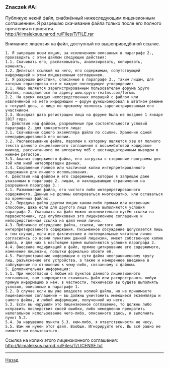 ﻿### Znaczek #A:

Публикую некий файл, снабжённый нижеследующим лицензионным соглашением. Я разрешаю скачивание файла только после его полного прочтения и принятия.  
<http://klimaleksus.narod.ru/Files/T/FILE.rar>

Внимание: лицензия на файл, доступный по вышеприведённой ссылке.

    1. Я запрещаю всем лицам, за исключением описанных в параграфе 2., производить с этим файлом следующие действия:  
    1.1. Скачивать его, распаковывать, анализировать, копировать, изменять.  
    1.2. Делиться ссылкой на него, его содержимым, сопутствующей информацией и этим лицензионным соглашением.  
    2. Я разрешаю действия, описанные в параграфе 3., таким лицам, для которых справедливы все и каждое последующее утверждение:  
    2.1. Лицо является зарегистрированным пользователем форума Spyro Realms, находящегося по адресу www.spyro-realms.com/forum.  
    2.2. На время каждых непосредственных операций с файлом или извлечённой из него информации – форум функционировал в штатном режиме в текущий день, а лицо по-прежнему являлось зарегистрированным его участником.  
    2.3. Исходная дата регистрации лица на форуме была не позднее 1 января 2017 года.  
    3. Действия над файлом, разрешённые при состоятельности условий параграфа 2. для конкретного лица:  
    3.1. Скачивание одного экземпляра файла по ссылке. Хранение одной немодифицированной его копии.  
    3.2. Распаковывание файла, паролем к которому является хэш от полного текста данного лицензионного соглашения в восьмибитовой кодировке юникод, рассчитанного по алгоритму md5 с шестнадцатеричным выводом в нижнем регистре.  
    3.3. Анализ содержимого файла, его загрузка в сторонние программы для той или иной интерпретации данных.  
    3.4. Сохранение полной или частичной копии интерпретированного содержания для личного использования.  
    4. Действия над файлом и его содержимым, которые я запрещаю даже указанным в параграфе 2. лицам, и накладывающие ограничения на разрешения параграфа 3.:  
    4.1. Размножение файла, его чистого либо интерпретированного содержимого. Данные не должны копироваться многократно, или оставаться во временных файлах.  
    4.2. Передача файла другим лицам каким-либо прямым или косвенным способом, даже если для другого лица также выполняются условия параграфа 2. Указывать на файл можно исключительно путём ссылки на первоисточник, где опубликовано это лицензионное соглашение и непосредственная ссылка на файл мной лично.  
    4.3. Публичное обсуждение файла, ссылки, чистого или интерпретированного содержания. Письменное обсуждение допускается лишь в том случае, если все фактические и потенциальные читатели лично согласились со всеми пунктами данной лицензии, имеют собственную копию файла, и для них в настоящее время выполняются условия параграфа 2.  
    4.4. Внесение модификаций в файл, прямое цитирование его содержимого, изменение лицензии, попытки формально обойти её.  
    4.5. Распространение информации о сути файла неограниченному кругу лиц, разъяснение его устройства, а также и намеренное введение в заблуждение по отношению к чему-либо, связанному с файлом.  
    5. Дополнительная информация:  
    5.1. При несогласии с любым из пунктов данного лицензионного соглашения, вам запрещается скачивать файл или распространять любую прямую информацию о нём; в частности, технически вы будете выполнять условия, описанные в параграфе 1.  
    5.2. В случае если вы уже владеете копией файла, но не принимаете лицензионное соглашение – вы должны уничтожить имеющиеся экземпляры и самого файла, и любой информации, полученной из него.  
    5.3. Если вы нарушили это лицензионное соглашение, то должны либо исправить последствия своей ошибки, либо немедленно прекратить нелегальное использование чего-либо, описанного здесь, и выполнить пункт 5.2.  
    5.4. За нарушение пункта 5.3. кем-либо, я ответственности не несу.  
    5.5. Вам не нужен этот файл. Вообще. Игнорируйте его. Вы всё равно не сможете им пользоваться.  

Ссылка на копию этого лицензионного соглашения:
<http://klimaleksus.narod.ru/Files/T/LICENSE.txt>

---

[Назад](./)
